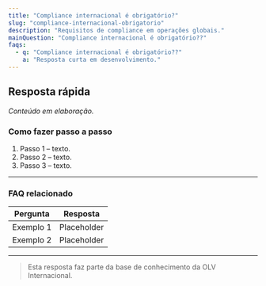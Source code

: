 ```yaml
---
title: "Compliance internacional é obrigatório?"
slug: "compliance-internacional-obrigatorio"
description: "Requisitos de compliance em operações globais."
mainQuestion: "Compliance internacional é obrigatório??"
faqs:
  - q: "Compliance internacional é obrigatório??"
    a: "Resposta curta em desenvolvimento."
---
```


## Resposta rápida

*Conteúdo em elaboração.*

### Como fazer passo a passo

1. Passo 1 – texto.
2. Passo 2 – texto.
3. Passo 3 – texto.

---

### FAQ relacionado

| Pergunta | Resposta |
| --- | --- |
| Exemplo 1 | Placeholder |
| Exemplo 2 | Placeholder |

---

> Esta resposta faz parte da base de conhecimento da OLV Internacional.
